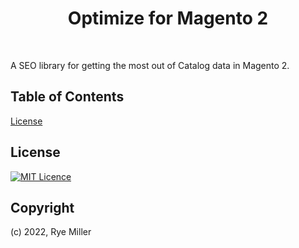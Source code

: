 <h1 align="center">Optimize for Magento 2</h1>
<br />

A SEO library for getting the most out of Catalog data in Magento 2.


Table of Contents
-----------------

[License](#License)


License
-------
[![MIT Licence](https://badges.frapsoft.com/os/mit/mit.svg?v=103)](https://opensource.org/licenses/mit-license.php)


Copyright
---------
(c) 2022, Rye Miller